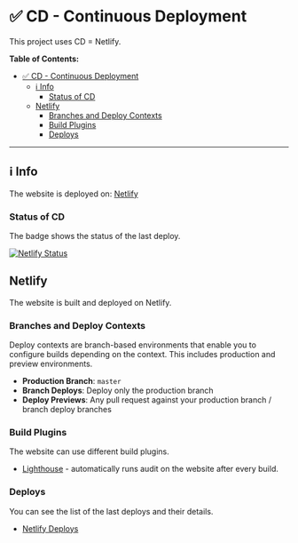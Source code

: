 # ✅ CD - Continuous Deployment

This project uses CD = Netlify.

**Table of Contents:**

- [✅ CD - Continuous Deployment](#-cd---continuous-deployment)
  - [ℹ️ Info](#ℹ️-info)
    - [Status of CD](#status-of-cd)
  - [Netlify](#netlify)
    - [Branches and Deploy Contexts](#branches-and-deploy-contexts)
    - [Build Plugins](#build-plugins)
    - [Deploys](#deploys)

---

## ℹ️ Info

The website is deployed on: [Netlify](https://www.netlify.com/)

### Status of CD

The badge shows the status of the last deploy.

[![Netlify Status](https://api.netlify.com/api/v1/badges/eb322254-0169-4941-9416-3806b0bd5be6/deploy-status)](https://app.netlify.com/sites/portfolio-website-krsiak-cz/deploys)

## Netlify

The website is built and deployed on Netlify.

### Branches and Deploy Contexts

Deploy contexts are branch-based environments that enable you to configure builds depending on the context. This includes production and preview environments.

- **Production Branch**: `master`
- **Branch Deploys**: Deploy only the production branch
- **Deploy Previews**: Any pull request against your production branch / branch deploy branches

### Build Plugins

The website can use different build plugins.

- [Lighthouse](https://developer.chrome.com/docs/lighthouse/overview) - automatically runs audit on the website after every build.

### Deploys

You can see the list of the last deploys and their details.

- [Netlify Deploys](https://app.netlify.com/sites/portfolio-website-krsiak-cz/deploys)
